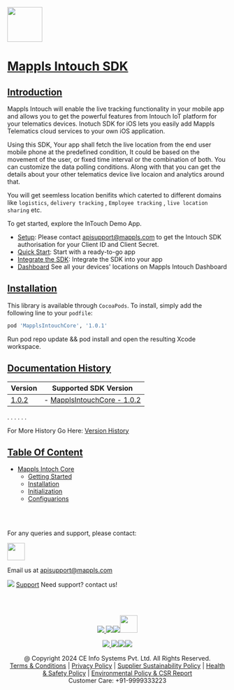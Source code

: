 [<img src="https://about.mappls.com/images/mappls-b-logo.svg" height="80"/> </p>](https://www.mappls.com/api)

# [Mappls Intouch SDK]()

## [Introduction](#Introduction)

Mappls Intouch  will enable the live tracking functionality in your mobile app and allows you to get the powerful features from Intouch IoT platform for your telematics devices. Inotuch SDK for iOS lets you easily add Mappls Telematics cloud services to your own iOS application.

Using this SDK, Your app shall fetch the live location from the end user mobile phone at the predefined condition, It could be based on the movement of the user, or fixed time interval or the combination of both. You can customize the data polling conditions. Along with that  you can get the details about your other telematics device live locaion and analytics around that.

You will get seemless location benifits which caterted to different domains like `logistics`, `delivery tracking` , `Employee tracking` , `live location sharing`  etc.

To get started, explore the InTouch Demo App.
 
- [Setup](#Setup): Please contact apisupport@mappls.com to get the Intouch SDK authorisation for your Client ID and Client Secret.
- [Quick Start](https://github.com/mappls-api/mappls-intouch-ios-sdk/blob/main/readme.md): Start with a ready-to-go app
- [Integrate the SDK](#IntegrateIntouchSDK): Integrate the SDK into your app
-  [Dashboard](https://intouch.mappls.com/nextgen/#/home/dashboard) See all your devices' locations on Mappls Intouch Dashboard

## [Installation](#Installation)

This library is available through `CocoaPods`. To install, simply add the following line to your `podfile`:

```ruby
pod 'MapplsIntouchCore', '1.0.1'
```

Run pod repo update && pod install and open the resulting Xcode workspace.

## [Documentation History](#Documentation-History)

| Version | Supported SDK Version |
| ------- | --------------------- |
| [1.0.2](./docs/v1.0.2/README.md) | - [MapplsIntouchCore - 1.0.2](./docs/v1.0.2/MapplsIntouchCore.md)|
. . . . . .

For More History Go Here: [Version History](./Version-History.md)

## [Table Of Content](#Table-Of-Content)
- [Mappls Intoch Core](./docs/v1.0.2/MapplsIntouchCore.md)[](#Mappls-Intouch-Core)
     * [Getting Started](./docs/v1.0.2/MapplsIntouchCore.md#Introduction)
     * [Installation](./docs/v1.0.2/MapplsIntouchCore.md#Installation)
     * [Initialization](./docs/v1.0.2/MapplsIntouchCore.md#Initialization)
     * [Configuarions](./docs/v1.0.2/MapplsIntouchCore.md#intouch-configurations)

<br>


<br>

For any queries and support, please contact:

[<img src="https://about.mappls.com/images/mappls-b-logo.svg" height="40"/> </p>](https://about.mappls.com/api/)

Email us at [apisupport@mappls.com](mailto:apisupport@mappls.com)

![](https://www.mapmyindia.com/api/img/icons/support.png)
[Support](https://about.mappls.com/contact/)
Need support? contact us!

<br></br>

[<p align="center"> <img src="https://www.mapmyindia.com/api/img/icons/stack-overflow.png"/> ](https://stackoverflow.com/questions/tagged/mappls-api)[![](https://www.mapmyindia.com/api/img/icons/blog.png)](https://about.mappls.com/blog/)[![](https://www.mapmyindia.com/api/img/icons/gethub.png)](https://github.com/mappls-api)[<img src="https://mmi-api-team.s3.ap-south-1.amazonaws.com/API-Team/npm-logo.one-third%5B1%5D.png" height="40"/> </p>](https://www.npmjs.com/org/mapmyindia) 

[<p align="center"> <img src="https://www.mapmyindia.com/june-newsletter/icon4.png"/> ](https://www.facebook.com/Mapplsofficial)[![](https://www.mapmyindia.com/june-newsletter/icon2.png)](https://twitter.com/mappls)[![](https://www.mapmyindia.com/newsletter/2017/aug/llinkedin.png)](https://www.linkedin.com/company/mappls/)[![](https://www.mapmyindia.com/june-newsletter/icon3.png)](https://www.youtube.com/channel/UCAWvWsh-dZLLeUU7_J9HiOA)

<div align="center">@ Copyright 2024 CE Info Systems Pvt. Ltd. All Rights Reserved.</div>

<div align="center"> <a href="https://about.mappls.com/api/terms-&-conditions">Terms & Conditions</a> | <a href="https://www.mappls.com/about/privacy-policy">Privacy Policy</a> | <a href="https://www.mappls.com/pdf/mappls-sustainability-policy-healt-labour-rules-supplir-sustainability.pdf">Supplier Sustainability Policy</a> | <a href="https://www.mappls.com/pdf/Health-Safety-Management.pdf">Health & Safety Policy</a> | <a href="https://www.mappls.com/pdf/Environment-Sustainability-Policy-CSR-Report.pdf">Environmental Policy & CSR Report</a>

<div align="center">Customer Care: +91-9999333223</div>
